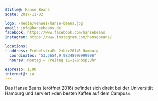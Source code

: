 ```yaml
---
$title@: Hanse Beans
$date: 2017-11-02

logo: /media/venues/hanse-beans.jpg
email: info@hansebeans.de
facebook: https://www.facebook.com/hansebeans
instagram: https://www.instagram.com/hansebeans/

locations:
- address: Fröbelstraße 2<br>20146 Hamburg
  coordinates: "53.5654,9.98348999999996"
  hours@: Montag – Freitag 11–17&nbsp;Uhr

espresso: 1,90
internet@: ja
---
```


Das Hanse Beans (eröffnet 2016) befindet sich direkt bei der Universität Hamburg und serviert »den besten Kaffee auf dem Campus«.